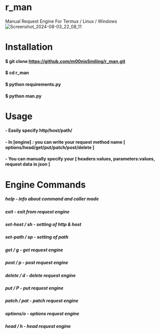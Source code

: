 # r_man
Manual Request Engine For Termux / Linux / Windows 
![Screenshot_2024-08-03_22_08_11](https://github.com/user-attachments/assets/e22721a9-2440-4150-9dda-379e24f96bdc)


# Installation
#### $ git clone https://github.com/m00nisSmiling/r_man.git
#### $ cd r_man
#### $ python requirements.py
#### $ python man.py

# Usage 
#### - Easily specify http/host/path/
#### - In [engine] : you can write your request method name [ options/head/get/put/patch/post/delete ]
#### - You can manually specify your [ headers:values, parameters:values, request data in json ]

# Engine Commands
#####   help          - info about command and caller mode 
#####   exit          - exit from request engine 
#####   set-host / sh - setting of http & host 
#####   set-path / sp - setting of path
#####   get / g       - get request engine
#####   post / p      - post request engine
#####   delete / d    - delete request engine
#####   put / P       - put request engine
#####   patch / pat   - patch request engine
#####   options/o     - options request engine
#####   head / h      - head request engine 

